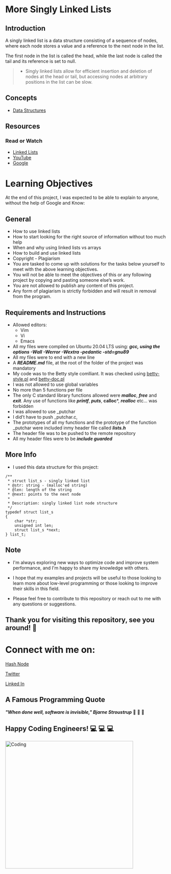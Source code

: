 # **More Singly Linked Lists**
## **Introduction**
A singly linked list is a data structure consisting of a sequence of nodes, where each node stores a value and a reference to the next node in the list.

The first node in the list is called the head, while the last node is called the tail and its reference is set to null.

> * Singly linked lists allow for efficient insertion and deletion of nodes at the head or tail, but accessing nodes at arbitrary positions in the list can be slow.

## **Concepts**
* [Data Structures](https://intranet.alxswe.com/concepts/120)
## **Resources**
### **Read or Watch**
* [Linked Lists](https://www.youtube.com/watch?v=udapt4FGY20&t=130s)
* [YouTube](https://www.youtube.com/results?search_query=linked+lists)
* [Google](https://www.google.com/#q=linked+lists)

# **Learning Objectives**
At the end of this project, I was expected to be able to explain to anyone, without the help of Google and Know:

## **General**
* How to use linked lists
* How to start looking for the right source of information without too much help
* When and why using linked lists vs arrays
* How to build and use linked lists
* Copyright - Plagiarism
* You are tasked to come up with solutions for the tasks below yourself to meet with the above learning objectives.
* You will not be able to meet the objectives of this or any following project by copying and pasting someone else’s work.
* You are not allowed to publish any content of this project.
* Any form of plagiarism is strictly forbidden and will result in removal from the program.



## **Requirements and Instructions**

* Allowed editors:
  * Vim
  * Vi
  * Emacs
* All my files were  compiled on Ubuntu 20.04 LTS using:  ***gcc, using the options -Wall -Werror -Wextra -pedantic -std=gnu89***
* All my files were to end with a new line
* A ***README.md*** file, at the root of the folder of the project was mandatory
* My code was to  the Betty style comlliant. It was checked using [betty-style.pl]() and [betty-doc.pl]()
* I was not allowed to use global variables
* No more than 5 functions per file
* The only C standard library functions allowed were ***malloc***, ***free*** and ***exit***. Any use of functions like ***printf***, ***puts***, **calloc***, ***realloc*** etc… was forbidden
* I was allowed to use _putchar
* I did’t have to push _putchar.c, 
* The prototypes of all my functions and the prototype of the function _putchar were included inmy header file called ***lists.h***
* The  header file was to be pushed to the remote repository
* All my  header files were to be ***include guarded***
## **More Info**
* I used this data structure for this project:
```
/**
 * struct list_s - singly linked list
 * @str: string - (malloc'ed string)
 * @len: length of the string
 * @next: points to the next node
 *
 * Description: singly linked list node structure
 */
typedef struct list_s
{
    char *str;
    unsigned int len;
    struct list_s *next;
} list_t;

```




## **Note**

* I'm always exploring new ways to optimize code and improve system performance, and I'm happy to share my knowledge with others.
* I hope that my examples and projects will be useful to those looking to learn more about low-level programming or those looking to improve their skills in this field.

* Please feel free to contribute to this repository or reach out to me with any questions or suggestions.

  
  
## **Thank you for visiting this repository, see you around!** :smiling_face_with_three_hearts:



# **Connect with me on:** 

[Hash Node](https://brianenosotieno.hashnode.dev)
                        
[Twitter](https://twitter.com/brian_tatling) 
                        
[Linked In](https://www.linkedin.com/in/brian-enos/)


## **A Famous Programming Quote**
***"When done well, software is invisible," Bjarne Stroustrup*** :muscle: :muscle: :muscle:
## **Happy Coding Engineers!** :computer: :computer: :computer:
<img align="left" alt="Coding" width="400" src= "https://camo.githubusercontent.com/e20822b4282c07ffd010cd05f855a6561d3b62358ca9e607e4901288dd748fcb/68747470733a2f2f63646e2e6472696262626c652e636f6d2f75736572732f323133313939332f73637265656e73686f74732f343934383733362f74686f75676874776f726b732d6769665f6472696262626c652e676966">



